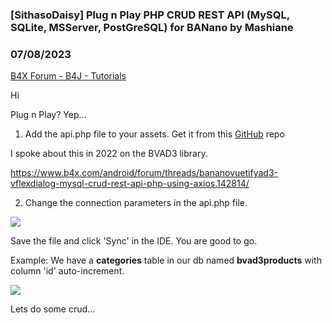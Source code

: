 ### [SithasoDaisy] Plug n Play PHP CRUD REST API (MySQL, SQLite, MSServer, PostGreSQL) for BANano by Mashiane
### 07/08/2023
[B4X Forum - B4J - Tutorials](https://www.b4x.com/android/forum/threads/148907/)

Hi  
  
Plug n Play? Yep…  
  
1. Add the api.php file to your assets. Get it from this [GitHub](https://github.com/mevdschee/php-crud-api) repo  
  
I spoke about this in 2022 on the BVAD3 library.  
  
<https://www.b4x.com/android/forum/threads/bananovuetifyad3-vflexdialog-mysql-crud-rest-api-php-using-axios.142814/>  
  
2. Change the connection parameters in the api.php file.  
  
![](https://www.b4x.com/android/forum/attachments/143555)  
  
Save the file and click 'Sync' in the IDE. You are good to go.  
  
Example: We have a **categories** table in our db named **bvad3products** with column 'id' auto-increment.  
  
![](https://www.b4x.com/android/forum/attachments/143558)  
  
  
Lets do some crud…